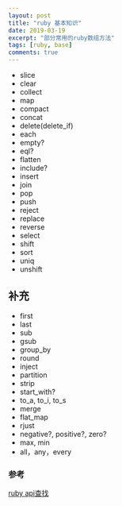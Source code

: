 ```yaml
---
layout: post
title: "ruby 基本知识"
date: 2019-03-19
excerpt: "部分常用的ruby数组方法"
tags: [ruby, base]
comments: true
---
```


* slice
* clear
* collect
* map
* compact
* concat
* delete(delete_if)
* each
* empty?
* eql?
* flatten
* include?
* insert
* join
* pop
* push
* reject
* replace
* reverse
* select
* shift
* sort
* uniq
* unshift

## 补充
* first
* last
* sub
* gsub
* group_by
* round
* inject
* partition
* strip
* start_with?
* to_a, to_i, to_s
* merge
* flat_map
* rjust
* negative?, positive?, zero?
* max, min
* all，any，every


### 参考
[ruby api查找](http://doc.rubyfans.com/)